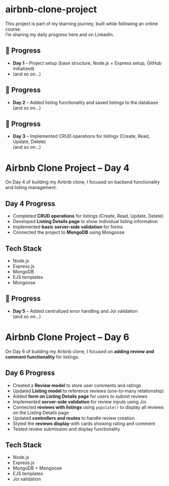 # airbnb-clone-project

This project is part of my learning journey, built while following an online course.  
I’m sharing my daily progress here and on LinkedIn.

## 📅 Progress

- **Day 1** – Project setup (base structure, Node.js + Express setup, GitHub initialized)
- (and so on...)

## 📅 Progress

- **Day 2** – Added listing functionality and saved listings to the database  
  (and so on...)

## 📅 Progress

- **Day 3** – Implemented CRUD operations for listings (Create, Read, Update, Delete)  
  (and so on...)



# Airbnb Clone Project – Day 4

On Day 4 of building my Airbnb clone, I focused on backend functionality and listing management.

## **Day 4 Progress**
- Completed **CRUD operations** for listings (Create, Read, Update, Delete)
- Developed **Listing Details page** to show individual listing information
- Implemented **basic server-side validation** for forms
- Connected the project to **MongoDB** using Mongoose

## **Tech Stack**
- Node.js
- Express.js
- MongoDB
- EJS templates
- Mongoose

   
  
## 📅 Progress
- **Day 5** – Added centralized error handling and Joi validation  
(and so on...)



# Airbnb Clone Project – Day 6

On Day 6 of building my Airbnb clone, I focused on **adding review and comment functionality** for listings.

## **Day 6 Progress**
- Created a **Review model** to store user comments and ratings
- Updated **Listing model** to reference reviews (one-to-many relationship)
- Added **form on Listing Details page** for users to submit reviews
- Implemented **server-side validation** for review inputs using Joi
- Connected **reviews with listings** using `populate()` to display all reviews on the Listing Details page
- Updated **controllers and routes** to handle review creation
- Styled the **reviews display** with cards showing rating and comment
- Tested review submission and display functionality

## **Tech Stack**
- Node.js
- Express.js
- MongoDB + Mongoose
- EJS templates
- Joi validation


